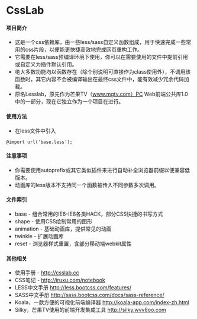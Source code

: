 CssLab
========

#### 项目简介
+ 这是一个css依赖库，由一些less/sass自定义函数组成，用于快速完成一些常用的css片段，以便能更快捷高效地完成网页重构工作。
+ 它需要在less/sass预编译环境下使用，你可以在需要使用的文件中提前引用或自定义为插件默认引用。
+ 绝大多数功能均以函数存在（除个别说明可直接作为class使用外），不调用该函数时，其它内容不会被编译输出在最终css文件中，能有效减少冗余代码加载。
+ 原名Lesslab，原先作为芒果TV（www.mgtv.com）PC Web前端公共库1.0中的一部分，现在它独立作为一个项目在进行。

#### 使用方法
+ 在less文件中引入
```less
@import url('base.less');
```

#### 注意事项
+ 你需要使用autoprefix或其它类似插件来进行自动补全浏览器前缀以便兼容低版本。
+ 动画库的less版本不支持同一个函数被传入不同参数多次调用。

#### 文件索引
+ base - 组合常用的IE6-IE8各类HACK，部分CSS快捷的书写方式
+ shape - 使用CSS绘制常用的图形
+ animation - 基础动画库，提供常见的动画
+ twinkle - 扩展动画库
+ reset - 浏览器样式重置，含部分移动端webkit属性

#### 其他相关
+ 使用手册 - http://csslab.cc
+ CSS笔记 - http://iruxu.com/notebook
+ LESS中文手册 http://less.bootcss.com/features/
+ SASS中文手册 http://sass.bootcss.com/docs/sass-reference/
+ Koala，一款方便的可视化前端编译器 http://koala-app.com/index-zh.html
+ Silky，芒果TV使用的前端开发集成工具 http://silky.wvv8oo.com
